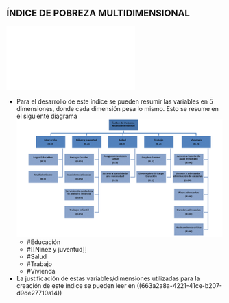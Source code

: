 ## ÍNDICE DE POBREZA MULTIDIMENSIONAL
![met-IPM.pdf](../assets/met-IPM_1715087911480_0.pdf)
- Para el desarrollo de este índice se pueden resumir las variables en 5 dimensiones, donde cada dimensión pesa lo mismo.  Esto se resume en el siguiente diagrama
  ![Captura de pantalla 2024-05-03 191117.png](../assets/Captura_de_pantalla_2024-05-03_191117_1714781506822_0.png)
	- #Educación
	- #[[Niñez y juventud]]
	- #Salud
	- #Trabajo
	- #Vivienda
- La justificación de estas variables/dimensiones utilizadas para la creación de este índice se pueden leer en ((663a2a8a-4221-41ce-b207-d9de27710a14))